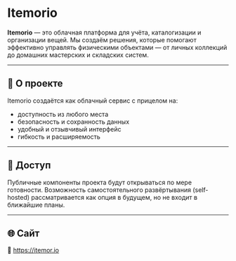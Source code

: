 # Itemorio

**Itemorio** — это облачная платформа для учёта, каталогизации и организации вещей. Мы создаём решения, которые помогают эффективно управлять физическими объектами — от личных коллекций до домашних мастерских и складских систем.

---

## 📌 О проекте

Itemorio создаётся как облачный сервис с прицелом на:

- доступность из любого места
- безопасность и сохранность данных
- удобный и отзывчивый интерфейс
- гибкость и расширяемость

---

## 🔐 Доступ

Публичные компоненты проекта будут открываться по мере готовности. Возможность самостоятельного развёртывания (self-hosted) рассматривается как опция в будущем, но не входит в ближайшие планы.

---

## 🌐 Сайт

🔗 https://itemor.io
